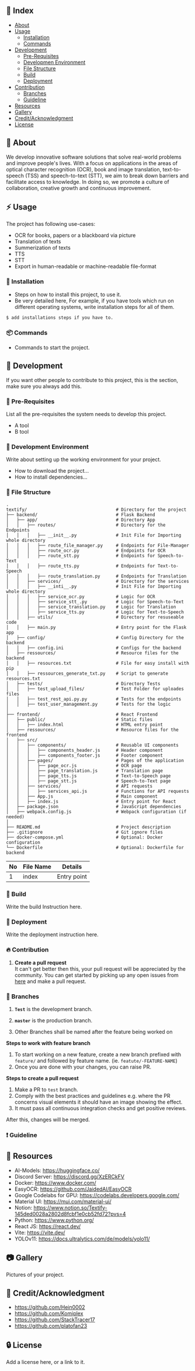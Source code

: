 ## :ledger: Index

- [About](#beginner-about)
- [Usage](#zap-usage)
  - [Installation](#electric_plug-installation)
  - [Commands](#package-commands)
- [Development](#wrench-development)
  - [Pre-Requisites](#notebook-pre-requisites)
  - [Developmen Environment](#nut_and_bolt-development-environment)
  - [File Structure](#file_folder-file-structure)
  - [Build](#hammer-build)  
  - [Deployment](#rocket-deployment)  
- [Contribution](#fire-contribution)
  - [Branches](#cactus-branches)
  - [Guideline](#exclamation-guideline)  
- [Resources](#page_facing_up-resources)
- [Gallery](#camera-gallery)
- [Credit/Acknowledgment](#star2-creditacknowledgment)
- [License](#lock-license)

##  :beginner: About
We develop innovative software solutions that solve real-world problems and improve people's lives. With a focus on applications in the areas of optical character recognition (OCR), book and image translation, text-to-speech (TSS) and speech-to-text (STT), we aim to break down barriers and facilitate access to knowledge. In doing so, we promote a culture of collaboration, creative growth and continuous improvement.

## :zap: Usage
The project has following use-cases:
- OCR for books, papers or a blackboard via picture
- Translation of texts
- Summerization of texts
- TTS
- STT
- Export in human-readable or machine-readable file-format
###  :electric_plug: Installation
- Steps on how to install this project, to use it.
- Be very detailed here, For example, if you have tools which run on different operating systems, write installation steps for all of them.

```
$ add installations steps if you have to.
```

###  :package: Commands
- Commands to start the project.

##  :wrench: Development
If you want other people to contribute to this project, this is the section, make sure you always add this.

### :notebook: Pre-Requisites
List all the pre-requisites the system needs to develop this project.
- A tool
- B tool

###  :nut_and_bolt: Development Environment
Write about setting up the working environment for your project.
- How to download the project...
- How to install dependencies...


###  :file_folder: File Structure
```
.
textify/                                  # Directory for the project
├── backend/                              # Flask Backend
│   ├── app/                              # Directory App
│   │   ├── routes/                       # Directory for the Endpoints
│   │   │   ├── __init__.py               # Init File for Importing whole directory
│   │   │   ├── route_file_manager.py     # Endpoints for File-Manager
│   │   │   ├── route_ocr.py              # Endpoints for OCR
│   │   │   ├── route_stt.py              # Endpoints for Speech-to-Text
│   │   │   ├── route_tts.py              # Endpoints for Text-to-Speech
│   │   │   ├── route_translation.py      # Endpoints for Translation
│   │   ├── services/                     # Directory for the services
│   │   │   ├── __inti__.py               # Init File for Importing whole directory
│   │   │   ├── service_ocr.py            # Logic for OCR
│   │   │   ├── service_stt_.py           # Logic for Speech-to-Text
│   │   │   ├── service_translation.py    # Logic for Translation
│   │   │   ├── service_tts.py            # Logic for Text-to-Speech
│   │   ├── utils/                        # Directory for resuseable code
│   │   ├── main.py                       # Entry point for the Flask app
│   ├── config/                           # Config Directory for the backend
│   │   ├── config.ini                    # Configs for the backend
│   ├── ressources/                       # Resource files for the backend
│   │   ├── resources.txt                 # File for easy install with pip
│   │   ├── ressources_generate_txt.py    # Script to generate resources.txt
│   ├── tests/                            # Directory Tests
│   │   ├── test_upload_files/            # Test Folder for uploades files
│   │   ├── test_rest_api.py.py           # Tests for the endpoints
│   │   ├── test_user_management.py       # Tests for the logic
│
├── frontend/                             # React Frontend
│   ├── public/                           # Static files
│   │   ├── index.html                    # HTML entry point
│   ├── ressources/                       # Resource files for the frontend
│   ├── src/
│   │   ├── components/                   # Reusable UI components
│   │   │   ├── components_header.js      # Header component
│   │   │   ├── components_footer.js      # Footer component
│   │   ├── pages/                        # Pages of the application
│   │   │   ├── page_ocr.js               # OCR page
│   │   │   ├── page_translation.js       # Translation page
│   │   │   ├── page_tts.js               # Text-to-Speech page
│   │   │   ├── page_stt.js               # Speech-to-Text page
│   │   ├── services/                     # API requests
│   │   │   ├── services_api.js           # Functions for API requests
│   │   ├── App.js                        # Main component
│   │   ├── index.js                      # Entry point for React
│   ├── package.json                      # JavaScript dependencies
│   ├── webpack.config.js                 # Webpack configuration (if needed)
│
├── README.md                             # Project description
├── .gitignore                            # Git ignore files
├── docker-compose.yml                    # Optional: Docker configuration
└── Dockerfile                            # Optional: Dockerfile for backend
```

| No | File Name | Details 
|----|------------|-------|
| 1  | index | Entry point

###  :hammer: Build
Write the build Instruction here.

### :rocket: Deployment
Write the deployment instruction here.

 ###  :fire: Contribution

 1. **Create a pull request** <br>
 It can't get better then this, your pull request will be appreciated by the community. You can get started by picking up any open issues from [here](https://www.notion.so/145ded0028a281848e1aea96339b7e7d?v=145ded0028a281059c53000cd49c37dd) and make a pull request.

 ### :cactus: Branches
 
1. **`Test`** is the development branch.

2. **`master`** is the production branch.

3. Other Branches shall be named after the feature being worked on

**Steps to work with feature branch**

1. To start working on a new feature, create a new branch prefixed with `feature/` and followed by feature name. (ie. `featute/-FEATURE-NAME`)
2. Once you are done with your changes, you can raise PR.

**Steps to create a pull request**

1. Make a PR to `test` branch.
2. Comply with the best practices and guidelines e.g. where the PR concerns visual elements it should have an image showing the effect.
3. It must pass all continuous integration checks and get positive reviews.

After this, changes will be merged.


### :exclamation: Guideline


##  :page_facing_up: Resources
- AI-Models: https://huggingface.co/
- Discord Server: https://discord.gg/XzERCkFV
- Docker: https://www.docker.com/
- EasyOCR: https://github.com/JaidedAI/EasyOCR
- Google Codelabs for GPU: https://codelabs.developers.google.com/
- Material UI: https://mui.com/material-ui/
- Notion: https://www.notion.so/Textify-145ded0028a2802d8fcbf1e0cb52fd72?pvs=4
- Python: https://www.python.org/
- React JS: https://react.dev/
- Vite: https://vite.dev/
- YOLOv11: https://docs.ultralytics.com/de/models/yolo11/

##  :camera: Gallery
Pictures of your project.

## :star2: Credit/Acknowledgment
- https://github.com/Hein0002
- https://github.com/Komiplex
- https://github.com/StackTracer17
- https://github.com/platofan23


##  :lock: License
Add a license here, or a link to it.
